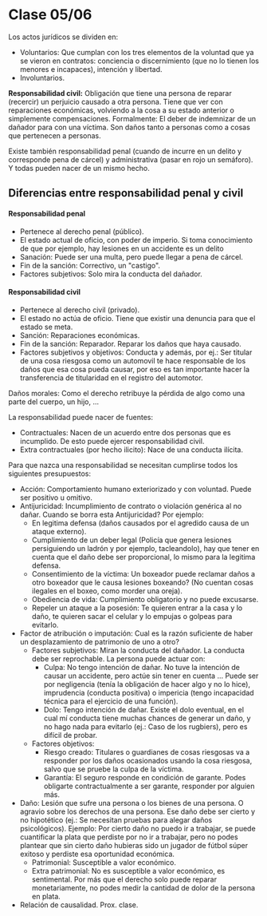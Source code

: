 # Clase 05/06

Los actos jurídicos se dividen en:

+ Voluntarios: Que cumplan con los tres elementos de la voluntad que ya se vieron en contratos: conciencia o discernimiento (que no lo tienen los menores e incapaces), intención y libertad.
+ Involuntarios.

**Responsabilidad civil:** Obligación que tiene una persona de reparar (recercir) un perjuicio causado a otra persona. Tiene que ver con reparaciones económicas, volviendo a la cosa a su estado anterior o simplemente compensaciones. Formalmente: El deber de indemnizar de un dañador para con una víctima. Son daños tanto a personas como a cosas que pertenecen a personas.

Existe también responsabilidad penal (cuando de incurre en un delito y corresponde pena de cárcel) y administrativa (pasar en rojo un semáforo). Y todas pueden nacer de un mismo hecho.

## Diferencias entre responsabilidad penal y civil

#### Responsabilidad penal

+ Pertenece al derecho penal (público).
+ El estado actual de oficio, con poder de imperio. Si toma conocimiento de que por ejemplo, hay lesiones en un accidente es un delito
+ Sanación: Puede ser una multa, pero puede llegar a pena de cárcel.
+ Fin de la sanción: Correctivo, un "castigo".
+ Factores subjetivos: Solo mira la conducta del dañador.

#### Responsabilidad civil

+ Pertenece al derecho civil (privado).
+ El estado no actúa de oficio. Tiene que existir una denuncia para que el estado se meta.
+ Sanción: Reparaciones económicas.
+ Fin de la sanción: Reparador. Reparar los daños que haya causado.
+ Factores subjetivos y objetivos: Conducta y además, por ej.: Ser titular de una cosa riesgosa como un automovil te hace responsable de los daños que esa cosa pueda causar, por eso es tan importante hacer la transferencia de titularidad en el registro del automotor.

Daños morales: Como el derecho retribuye la pérdida de algo como una parte del cuerpo, un hijo, ...

La responsabilidad puede nacer de fuentes:

+ Contractuales: Nacen de un acuerdo entre dos personas que es incumplido. De esto puede ejercer responsabilidad civil.
+ Extra contractuales (por hecho ilicito): Nace de una conducta ilícita.

Para que nazca una responsabilidad se necesitan cumplirse todos los siguientes presupuestos:

+ Acción: Comportamiento humano exteriorizado y con voluntad. Puede ser positivo u omitivo.
+ Antijuricidad: Incumplimiento de contrato o violación genérica al no dañar. Cuando se borra esta Antijuricidad? Por ejemplo:
  + En legitima defensa (daños causados por el agredido causa de un ataque externo).
  + Cumplimiento de un deber legal (Policía que genera lesiones persiguiendo un ladrón y por ejemplo, tacleandolo), hay que tener en cuenta que el daño debe ser proporcional, lo mismo para la legitima defensa.
  + Consentimiento de la víctima: Un boxeador puede reclamar daños a otro boxeador que le causa lesiones boxeando? (No cuentan cosas ilegales en el boxeo, como morder una oreja).
  + Obediencia de vida: Cumplimiento obligatorio y no puede excusarse.
  + Repeler un ataque a la posesión: Te quieren entrar a la casa y lo daño, te quieren sacar el celular y lo empujas o golpeas para evitarlo.
+ Factor de atribución o imputación: Cual es la razón suficiente de haber un desplazamiento de patrimonio de uno a otro?
  + Factores subjetivos: Miran la conducta del dañador. La conducta debe ser reprochable. La persona puede actuar con:
    + Culpa: No tengo intención de dañar. No tuve la intención de causar un accidente, pero actúe sin tener en cuenta ... Puede ser por negligencia (tenía la obligación de hacer algo y no lo hice), imprudencia (conducta positiva) o impericia (tengo incapacidad técnica para el ejercicio de una función).
    + Dolo: Tengo intención de dañar. Existe el dolo eventual, en el cual mí conducta tiene muchas chances de generar un daño, y no hago nada para evitarlo (ej.: Caso de los rugbiers), pero es difícil de probar.
  + Factores objetivos:
    + Riesgo creado: Titulares o guardianes de cosas riesgosas va a responder por los daños ocasionados usando la cosa riesgosa, salvo que se pruebe la culpa de la víctima.
    + Garantía: El seguro responde en condición de garante. Podes obligarte contractualmente a ser garante, responder por alguien más.
+ Daño: Lesión que sufre una persona o los bienes de una persona. O agravio sobre los derechos de una persona. Ese daño debe ser cierto y no hipotético (ej.: Se necesitan pruebas para alegar daños psicológicos). Ejemplo: Por cierto daño no puedo ir a trabajar, se puede cuantificar la plata que perdiste por no ir a trabajar, pero no podes plantear que sin cierto daño hubieras sido un jugador de fútbol súper exitoso y perdiste esa oportunidad económica.
  + Patrimonial: Susceptible a valor económico.
  + Extra patrimonial: No es susceptible a valor económico, es sentimental. Por más que el derecho solo puede reparar monetariamente, no podes medir la cantidad de dolor de la persona en plata.
+ Relación de causalidad. Prox. clase.
